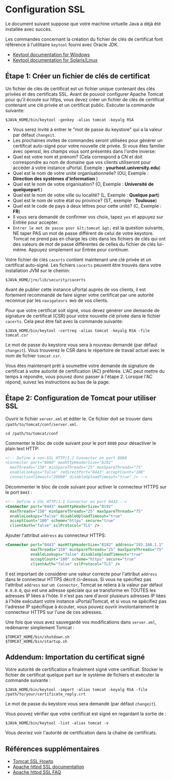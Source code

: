 # Configuration SSL

Le document suivant suppose que votre machine virtuelle Java a déjà été installée avec succès.

Les commandes concernant la création du fichier de clés de certificat font référence à l'utilitaire `keytool` fourni avec Oracle JDK.

+ [Keytool documentation for Windows](http://download.oracle.com/javase/6/docs/technotes/tools/windows/keytool.html)
+ [Keytool documentation for Solaris/Linux](http://download.oracle.com/javase/6/docs/technotes/tools/solaris/keytool.html)

## Étape 1: Créer un fichier de clés de certificat

Un fichier de clés de certificat est un fichier unique contenant des clés privées et des certificats SSL. Avant de pouvoir configurer Apache Tomcat pour qu'il écoute sur https, vous devez créer un fichier de clés de certificat contenant une clé privée et un certificat public. Exécuter la commande suivante:

```shell
$JAVA_HOME/bin/keytool -genkey -alias tomcat -keyalg RSA
```

+ Vous serez invité à entrer le "mot de passe du keystore" qui a la valeur par défaut `changeit`.
+ Les prochaines invites de commandes seront utilisées pour générer un certificat auto-signé pour votre nouvelle clé privée. Si vous êtes familier avec openssl, les champs vous sont présentés dans l'ordre inverse:
+ Quel est votre nom et prénom? (Cela correspond à CN et doit correspondre au nom de domaine que vos clients utiliseront pour accéder à votre instance uPortal. Exemple : <strong>yourhost.university.edu</strong>)
+ Quel est le nom de votre unité organisationnelle? (OU, Exemple : <strong>Direction des systèmes d'information </strong>)
+ Quel est le nom de votre organisation? (O, Exemple : <strong>Université de quelquepart </strong>)
+ Quel est le nom de votre ville ou localité? (L, Exemple : <strong>Quelque part</strong>)
+ Quel est le nom de votre état ou province? (ST, exemple : <strong>Toulouse</strong>)
+ Quel est le code de pays à deux lettres pour cette unité? (C, Exemple : <strong>FR</strong>)
+ Il vous sera demandé de confirmer vos choix, tapez `yes` et appuyez sur Entrée pour accepter.
+ `Entrer le mot de passe pour &lt;tomcat &gt;` est la question suivante, NE taper PAS un mot de passe différent de celui de votre keystore. Tomcat ne prend pas en charge les clés dans les fichiers de clés qui ont des valeurs de mot de passe différentes de celles du fichier de clés lui-même. Appuyez simplement sur Entrée pour continuer.

Votre fichier de clés `cacerts` contient maintenant une clé privée et un certificat auto-signé. Les fichiers `cacerts` peuvent être trouvés dans votre installation JVM sur le chemin:

```
$JAVA_HOME/jre/lib/security/cacerts
```
Avant de publier cette instance uPortal auprès de vos clients, il est fortement recommandé de faire signer votre certificat par une autorité reconnue par les `navigateurs Web` de vos clients.

Pour que votre certificat soit signé, vous devez générer une demande de signature de certificat (CSR) pour votre nouvelle clé privée dans le fichier `cacerts`. Cela peut être fait avec la commande suivante:

```
$JAVA_HOME/bin/keytool -certreq -alias tomcat -keyalg RSA -file tomcat.csr
```

Le mot de passe du keystore vous sera à nouveau demandé (par défaut `changeit`). Vous trouverez le CSR dans le répertoire de travail actuel avec le nom de fichier `tomcat.csr`.

Vous êtes maintenant prêt à soumettre votre demande de signature de certificat à votre autorité de certification (AC) préférée. L'AC peut mettre du temps à répondre, vous pouvez donc passer à l'étape 2. Lorsque l'AC répond, suivez les instructions au bas de la page.

## Étape 2: Configuration de Tomcat pour utiliser SSL

Ouvrir le fichier `server.xml` et éditer le. Ce fichier doit se trouver dans `/path/to/tomcat/conf/server.xml`.

```shell
cd /path/to/tomcat/conf
```

Commenter le bloc de code suivant pour le port `8080` pour désactiver le plain text HTTP:

```xml
<!-- Define a non-SSL HTTP/1.1 Connector on port 8080
<Connector port="8080" maxHttpHeaderSize="8192"
  maxThreads="150" minSpareThreads="25" maxSpareThreads="75"
  enableLookups="false" redirectPort="8443" acceptCount="100"
  connectionTimeout="20000" disableUploadTimeout="true" /> -->
```

Décommenter le bloc de code suivant pour activer le connecteur HTTPS sur le port `8443` :

```xml
<!-- Define a SSL HTTP/1.1 Connector on port 8443 -->
<Connector port="8443" maxHttpHeaderSize="8192"
  maxThreads="150" minSpareThreads="25" maxSpareThreads="75"
  enableLookups="false" disableUploadTimeout="true"
  acceptCount="100" scheme="https" secure="true"
  clientAuth="false" sslProtocol="TLS" />
```

Ajouter l'attribut `address` au connecteur HTTPS:

```xml
<Connector port="8443" maxHttpHeaderSize="8192" address="192.168.1.1"
           maxThreads="150" minSpareThreads="25" maxSpareThreads="75"
           enableLookups="false" disableUploadTimeout="true"
           acceptCount="100" scheme="https" secure="true"
           clientAuth="false" sslProtocol="TLS" />
```

Il est important de considérer une valeur correcte pour l'attribut `address` dans le connecteur HTTPS décrit ci-dessus. Si vous ne spécifiez pas l'attribut `address` sur un` Connector`, Tomcat se reliera à la valeur par défaut `0.0.0.0`, qui est une adresse spéciale qui se transforme en TOUTES les adresses IP liées à l'hôte. Il n'est pas rare d'avoir plusieurs adresses IP liées à l'hôte exécutant votre instance uPortal/Tomcat, et si vous ne spécifiez pas l'adresse IP spécifique à écouter, vous pouvez ouvrir involontairement le connecteur HTTPS sur l'une de ces adresses.

Une fois que vous avez sauvegardé vos modifications dans `server.xml`, redémarrer simplement Tomcat :

```shell
$TOMCAT_HOME/bin/shutdown.sh
$TOMCAT_HOME/bin/startup.sh
```

## Addendum: Importation du certificat signé

Votre autorité de certification a finalement signé votre certificat. Stocker le fichier de certificat quelque part sur le système de fichiers et exécuter la commande suivante :

```shell
$JAVA_HOME/bin/keytool -import -alias tomcat -keyalg RSA -file /path/to/your/certificate_reply.crt
```

Le mot de passe du keystore vous sera demandé (par défaut `changeit`).

Vous pouvez vérifier que votre certificat est signé en regardant la sortie de :

```
$JAVA_HOME/bin/keytool -list -alias tomcat -v
```

Vous devriez voir l'autorité de certification dans la chaîne de certificats.

## Références supplémentaires

+ [Tomcat SSL Howto](http://tomcat.apache.org/tomcat-7.0-doc/ssl-howto.html)
+ [Apache httpd SSL documentation](http://httpd.apache.org/docs/2.2/ssl/)
+ [Apache httpd SSL FAQ](http://httpd.apache.org/docs/2.2/ssl/ssl_faq.html)
